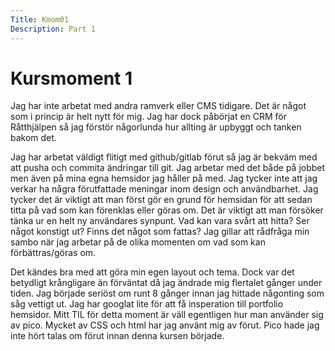 ```yaml
---
Title: Kmom01
Description: Part 1
---
```


Kursmoment 1
==========================
Jag har inte arbetat med andra ramverk eller CMS tidigare. Det är något som i princip är helt nytt för mig. Jag har dock
påbörjat en CRM för Råtthjälpen så jag förstör någorlunda hur allting är upbyggt och tanken bakom det.

Jag har arbetat väldigt flitigt med github/gitlab förut så jag är bekväm med att pusha och commita ändringar till git.
Jag arbetar med det både på jobbet men även på mina egna hemsidor jag håller på med. Jag tycker inte att jag verkar ha 
några förutfattade meningar inom design och användbarhet. Jag tycker det är viktigt att man först gör en grund för
hemsidan för att sedan titta på vad som kan förenklas eller göras om. Det är viktigt att man försöker tänka ur en helt
ny användares synpunt. Vad kan vara svårt att hitta? Ser något konstigt ut? Finns det något som fattas? Jag gillar att
rådfråga min sambo när jag arbetar på de olika momenten om vad som kan förbättras/göras om.

Det kändes bra med att göra min egen layout och tema. Dock var det betydligt krångligare än förväntat då jag ändrade mig
flertalet gånger under tiden. Jag började seriöst om runt 8 gånger innan jag hittade någonting som såg vettigt ut. Jag
har googlat lite för att få insperation till portfolio hemsidor. Mitt TIL för detta moment är väll egentligen hur man använder sig av pico. Mycket av CSS och html har jag använt mig av
förut. Pico hade jag inte hört talas om förut innan denna kursen började.